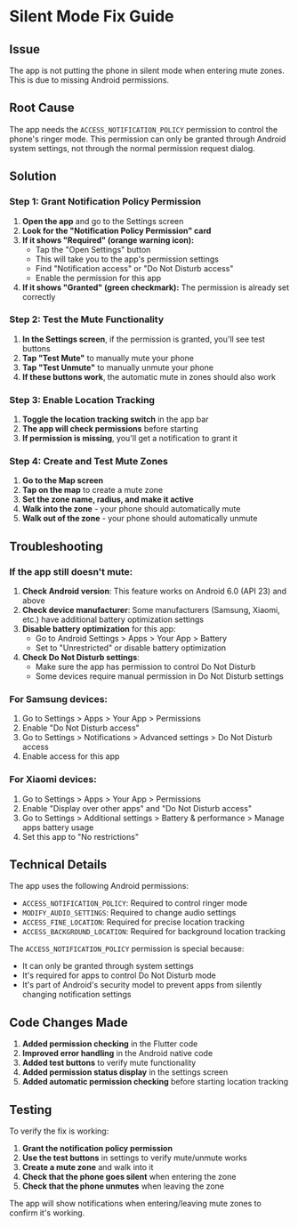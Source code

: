 # Silent Mode Fix Guide

## Issue
The app is not putting the phone in silent mode when entering mute zones. This is due to missing Android permissions.

## Root Cause
The app needs the `ACCESS_NOTIFICATION_POLICY` permission to control the phone's ringer mode. This permission can only be granted through Android system settings, not through the normal permission request dialog.

## Solution

### Step 1: Grant Notification Policy Permission

1. **Open the app** and go to the Settings screen
2. **Look for the "Notification Policy Permission" card**
3. **If it shows "Required" (orange warning icon):**
   - Tap the "Open Settings" button
   - This will take you to the app's permission settings
   - Find "Notification access" or "Do Not Disturb access"
   - Enable the permission for this app
4. **If it shows "Granted" (green checkmark):** The permission is already set correctly

### Step 2: Test the Mute Functionality

1. **In the Settings screen**, if the permission is granted, you'll see test buttons
2. **Tap "Test Mute"** to manually mute your phone
3. **Tap "Test Unmute"** to manually unmute your phone
4. **If these buttons work**, the automatic mute in zones should also work

### Step 3: Enable Location Tracking

1. **Toggle the location tracking switch** in the app bar
2. **The app will check permissions** before starting
3. **If permission is missing**, you'll get a notification to grant it

### Step 4: Create and Test Mute Zones

1. **Go to the Map screen**
2. **Tap on the map** to create a mute zone
3. **Set the zone name, radius, and make it active**
4. **Walk into the zone** - your phone should automatically mute
5. **Walk out of the zone** - your phone should automatically unmute

## Troubleshooting

### If the app still doesn't mute:

1. **Check Android version**: This feature works on Android 6.0 (API 23) and above
2. **Check device manufacturer**: Some manufacturers (Samsung, Xiaomi, etc.) have additional battery optimization settings
3. **Disable battery optimization** for this app:
   - Go to Android Settings > Apps > Your App > Battery
   - Set to "Unrestricted" or disable battery optimization
4. **Check Do Not Disturb settings**:
   - Make sure the app has permission to control Do Not Disturb
   - Some devices require manual permission in Do Not Disturb settings

### For Samsung devices:
1. Go to Settings > Apps > Your App > Permissions
2. Enable "Do Not Disturb access"
3. Go to Settings > Notifications > Advanced settings > Do Not Disturb access
4. Enable access for this app

### For Xiaomi devices:
1. Go to Settings > Apps > Your App > Permissions
2. Enable "Display over other apps" and "Do Not Disturb access"
3. Go to Settings > Additional settings > Battery & performance > Manage apps battery usage
4. Set this app to "No restrictions"

## Technical Details

The app uses the following Android permissions:
- `ACCESS_NOTIFICATION_POLICY`: Required to control ringer mode
- `MODIFY_AUDIO_SETTINGS`: Required to change audio settings
- `ACCESS_FINE_LOCATION`: Required for precise location tracking
- `ACCESS_BACKGROUND_LOCATION`: Required for background location tracking

The `ACCESS_NOTIFICATION_POLICY` permission is special because:
- It can only be granted through system settings
- It's required for apps to control Do Not Disturb mode
- It's part of Android's security model to prevent apps from silently changing notification settings

## Code Changes Made

1. **Added permission checking** in the Flutter code
2. **Improved error handling** in the Android native code
3. **Added test buttons** to verify mute functionality
4. **Added permission status display** in the settings screen
5. **Added automatic permission checking** before starting location tracking

## Testing

To verify the fix is working:

1. **Grant the notification policy permission**
2. **Use the test buttons** in settings to verify mute/unmute works
3. **Create a mute zone** and walk into it
4. **Check that the phone goes silent** when entering the zone
5. **Check that the phone unmutes** when leaving the zone

The app will show notifications when entering/leaving mute zones to confirm it's working. 